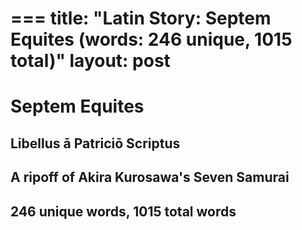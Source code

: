 ===
title: "Latin Story: Septem Equites (words: 246 unique, 1015 total)"
layout: post
===
# Septem Equites

## Libellus ā Patriciō Scriptus

## A ripoff of Akira Kurosawa's Seven Samurai

## 246 unique words, 1015 total words
